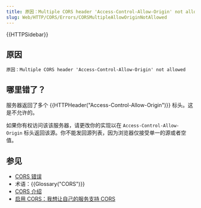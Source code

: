 ```yaml
---
title: 原因：Multiple CORS header 'Access-Control-Allow-Origin' not allowed
slug: Web/HTTP/CORS/Errors/CORSMultipleAllowOriginNotAllowed
---
```


{{HTTPSidebar}}

## 原因

```plain
原因：Multiple CORS header 'Access-Control-Allow-Origin' not allowed
```

## 哪里错了？

服务器返回了多个 {{HTTPHeader("Access-Control-Allow-Origin")}} 标头。这是不允许的。

如果你有权访问该该服务器，请更改你的实现以在 `Access-Control-Allow-Origin` 标头返回该源。你不能发回源列表，因为浏览器仅接受单一的源或者空值。

## 参见

- [CORS 错误](/zh-CN/docs/Web/HTTP/CORS/Errors)
- 术语：{{Glossary("CORS")}}
- [CORS 介绍](/zh-CN/docs/Web/HTTP/CORS)
- [启用 CORS：我想让自己的服务支持 CORS](https://enable-cors.org/server.html)
